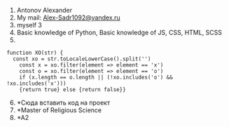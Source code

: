 1. Antonov Alexander
2. My mail: Alex-Sadr1092@yandex.ru 
3. myself 3
4. Basic knowledge of Python, Basic knowledge of JS, CSS, HTML, SCSS
5.
```
function XO(str) {
  const xo = str.toLocaleLowerCase().split('')
	const x = xo.filter(element => element == 'x')
	const o = xo.filter(element => element == 'o')
	if (x.length == o.length || (!xo.includes('o') && !xo.includes('x'))) 
	{return true} else {return false}}
 ```
6. *Сюда вставить код на проект
7. *Master of Religious Science
8. *А2



